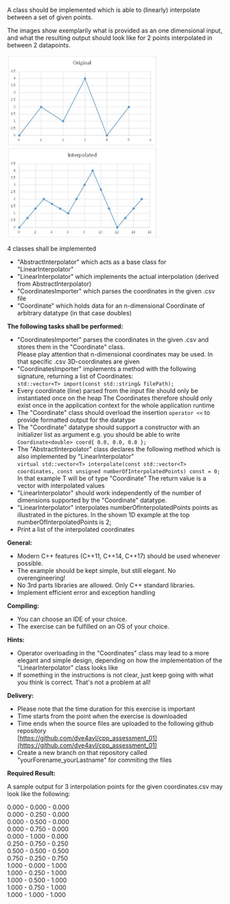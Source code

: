 A class should be implemented which is able to (linearly) interpolate between a set of given points.

The images show exemplarily what is provided as an one dimensional input, and what the resulting output should look like for 2 points interpolated in between 2 datapoints.

<img src="https://github.com/dve4avl/cpp_assessment_01/blob/master/interpolation.jpg" width="350" />

4 classes shall be implemented

-   "AbstractInterpolator" which acts as a base class for "LinearInterpolator"
-   "LinearInterpolator" which implements the actual interpolation (derived from AbstractInterpolator)
-   "CoordinatesImporter" which parses the coordinates in the given .csv file
-   "Coordinate" which holds data for an n-dimensional Coordinate of arbitrary datatype (in that case doubles)

**The following tasks shall be performed:**

-   "CoordinatesImporter" parses the coordinates in the given .csv and stores them in the "Coordinate" class.  
    Please play attention that n-dimensional coordinates may be used. In that specific .csv 3D-coordinates are given
-   "CoordinatesImporter" implements a method with the following signature, returning a list of Coordinates:  
    `std::vector<T> import(const std::string& filePath);`
-   Every coordinate (line) parsed from the input file should only be instantiated once on the heap
    The Coordinates therefore should only exist once in the application context for the whole application runtime
-   The "Coordinate" class should overload the insertion `operator <<` to provide formatted output for the datatype
-   The "Coordinate" datatype should support a constructor with an initializer list as argument
e.g. you should be able to write `Coordinate<double> coord{ 0.0, 0.0, 0.0 };`
-   The "AbstractInterpolator" class declares the following method which is also implemented by "LinearInterpolator"  
    `virtual std::vector<T> interpolate(const std::vector<T> coordinates, const unsigned numberOfInterpolatedPoints) const = 0;`  
    In that example T will be of type "Coordinate<E>"
The return value is a vector with interpolated values
-   "LinearInterpolator" should work independently of the number of dimensions supported by the "Coordinate" datatype.
-   "LinearInterpolator" interpolates numberOfInterpolatedPoints points as illustrated in the pictures. In the shown 1D example at the top numberOfInterpolatedPoints is 2;
-   Print a list of the interpolated coordinates

**General:**

-   Modern C++ features (C++11, C++14, C++17) should be used whenever possible.
-   The example should be kept simple, but still elegant. No overengineering!
-   No 3rd parts libraries are allowed. Only C++ standard libraries.
-   Implement efficient error and exception handling

**Compiling:**

- You can choose an IDE of your choice.
- The exercise can be fulfilled on an OS of your choice.

**Hints:**

-   Operator overloading in the "Coordinates" class may lead to a more elegant and simple design, depending on how the implementation of the "LinearInterpolator" class looks like
-   If something in the instructions is not clear, just keep going with what you think is correct. That's not a problem at all!

**Delivery:**

-   Please note that the time duration for this exercise is important
-   Time starts from the point when the exercise is downloaded
-   Time ends when the source files are uploaded to the following github repository  
    [https://github.com/dve4avl/cpp_assessment_01](https://github.com/dve4avl/cpp_assessment_01)
-   Create a new branch on that repository called "yourForename_yourLastname" for commiting the files

**Required Result:**

A sample output for 3 interpolation points for the given coordinates.csv may look like the following:

0.000 - 0.000 - 0.000  
0.000 - 0.250 - 0.000  
0.000 - 0.500 - 0.000  
0.000 - 0.750 - 0.000  
0.000 - 1.000 - 0.000  
0.250 - 0.750 - 0.250  
0.500 - 0.500 - 0.500  
0.750 - 0.250 - 0.750  
1.000 - 0.000 - 1.000  
1.000 - 0.250 - 1.000  
1.000 - 0.500 - 1.000  
1.000 - 0.750 - 1.000  
1.000 - 1.000 - 1.000  

